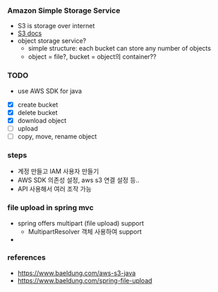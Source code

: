 ### Amazon Simple Storage Service
- S3 is storage over internet
- [S3 docs](https://docs.aws.amazon.com/AmazonS3/latest/userguide/Welcome.html)
- object storage service?
  - simple structure: each bucket can store any number of objects 
  - object = file?, bucket = object의 container??
  
### TODO
- use AWS SDK for java 
- [x] create bucket 
- [x] delete bucket
- [x] download object
- [ ] upload
- [ ] copy, move, rename object

### steps
- 계정 만들고 IAM 사용자 만들기
- AWS SDK 의존성 설정, aws s3 연결 설정 등.. 
- API 사용해서 여러 조작 가능

### file upload in spring mvc
- spring offers multipart (file upload) support
  - MultipartResolver 객체 사용하여 support
- 

### references
- https://www.baeldung.com/aws-s3-java 
- https://www.baeldung.com/spring-file-upload